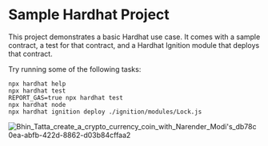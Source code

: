 # Sample Hardhat Project

This project demonstrates a basic Hardhat use case. It comes with a sample contract, a test for that contract, and a Hardhat Ignition module that deploys that contract.

Try running some of the following tasks:

```shell
npx hardhat help
npx hardhat test
REPORT_GAS=true npx hardhat test
npx hardhat node
npx hardhat ignition deploy ./ignition/modules/Lock.js
```
![Bhin_Tatta_create_a_crypto_currency_coin_with_Narender_Modi's_db78c0ea-abfb-422d-8862-d03b84cffaa2](https://github.com/user-attachments/assets/ea78d3ca-67ca-40ee-a8db-7d49e1243949)

